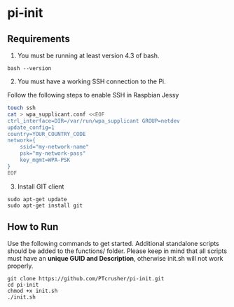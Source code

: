 # pi-init

## Requirements

1. You must be running at least version 4.3 of bash.

```
bash --version
```

2. You must have a working SSH connection to the Pi. 

Follow the following steps to enable SSH in Raspbian Jessy
```bash
touch ssh
cat > wpa_supplicant.conf <<EOF
ctrl_interface=DIR=/var/run/wpa_supplicant GROUP=netdev
update_config=1
country=YOUR_COUNTRY_CODE
network={
    ssid="my-network-name"
    psk="my-network-pass"
    key_mgmt=WPA-PSK
}
EOF
```

3. Install GIT client

```
sudo apt-get update
sudo apt-get install git
```

## How to Run

Use the following commands to get started.
Additional standalone scripts should be added to the functions/ folder.
Please keep in mind that all scripts must have an **unique GUID and Description**, otherwise init.sh will not work properly.

```
git clone https://github.com/PTcrusher/pi-init.git
cd pi-init
chmod +x init.sh
./init.sh
```


